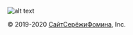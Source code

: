 

![alt text](https://isfomin.github.io/smile916.png "916")

  © 2019-2020 [СайтСерёжиФомина](http://ilyk.ru/), Inc.

